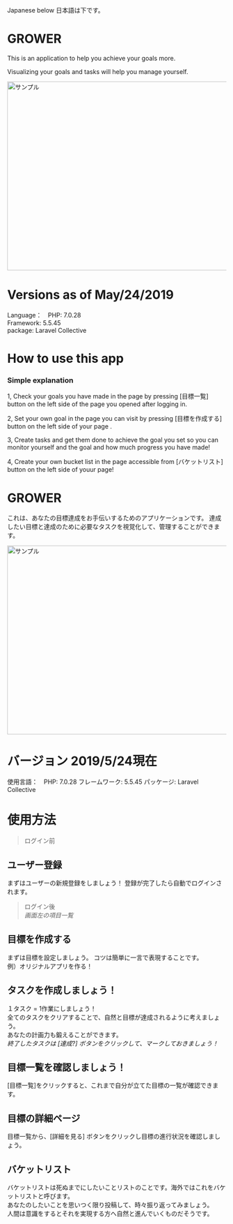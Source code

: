 Japanese below 日本語は下です。

# GROWER
This is an application to help you achieve your goals more.<br>

Visualizing your goals and tasks will help you manage yourself.<br>


<img src="https://raw.githubusercontent.com/Yohei-Shiina/GROWER/image_for_readme/Grower.png" alt="サンプル" width="874" height="433">
                                                                                                                              

# Versions as of May/24/2019
Language：　PHP: 7.0.28<br>
Framework: 5.5.45<br>
package: Laravel Collective<br>

# How to use this app
### Simple explanation<br>

1, Check your goals you have made in the page by pressing [目標一覧] button on the left side of the page you opened after logging in.

2, Set your own goal in the page you can visit by pressing  [目標を作成する] button on the left side of your page .<br>

3, Create tasks and get them done to achieve the goal you set so you can monitor yourself and the goal and how much progress you have made!<br>

4, Create your own bucket list in the page accessible from [バケットリスト] button on the left side of youur page!<br>


# GROWER
これは、あなたの目標達成をお手伝いするためのアプリケーションです。
達成したい目標と達成のために必要なタスクを視覚化して、管理することができます。


<img src="https://raw.githubusercontent.com/Yohei-Shiina/GROWER/image_for_readme/Grower.png" alt="サンプル" width="874" height="433">
                                                                                                                              

# バージョン 2019/5/24現在
使用言語：　PHP: 7.0.28
フレームワーク: 5.5.45
パッケージ: Laravel Collective

# 使用方法

>ログイン前<br>
## ユーザー登録
まずはユーザーの新規登録をしましょう！
登録が完了したら自動でログインされます。<br>
>ログイン後<br>
*画面左の項目一覧*

## 目標を作成する
まずは目標を設定しましょう。
コツは簡単に一言で表現することです。<br>
例）オリジナルアプリを作る！<br>

## タスクを作成しましょう！
１タスク = 1作業にしましょう！<br>
全てのタスクをクリアすることで、自然と目標が達成されるように考えましょう。<br>
あなたの計画力も鍛えることができます。<br>
*終了したタスクは [達成?] ボタンをクリックして、マークしておきましょう！*<br>

## 目標一覧を確認しましょう！
[目標一覧]をクリックすると、これまで自分が立てた目標の一覧が確認できます。<br>

## 目標の詳細ページ
目標一覧から、[詳細を見る] ボタンをクリックし目標の進行状況を確認しましょう。<br>

## バケットリスト
バケットリストは死ぬまでにしたいことリストのことです。海外ではこれをバケットリストと呼びます。<br>
あなたのしたいことを思いつく限り投稿して、時々振り返ってみましょう。<br>
人間は意識をするとそれを実現する方へ自然と進んでいくものだそうです。



